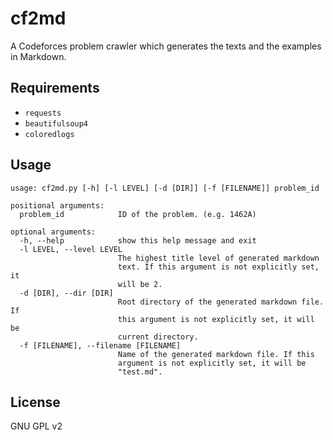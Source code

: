 # cf2md
A Codeforces problem crawler which generates the texts and the examples in Markdown.

## Requirements

- `requests`
- `beautifulsoup4`
- `coloredlogs`

## Usage

```
usage: cf2md.py [-h] [-l LEVEL] [-d [DIR]] [-f [FILENAME]] problem_id

positional arguments:
  problem_id            ID of the problem. (e.g. 1462A)

optional arguments:
  -h, --help            show this help message and exit
  -l LEVEL, --level LEVEL
                        The highest title level of generated markdown
                        text. If this argument is not explicitly set, it
                        will be 2.
  -d [DIR], --dir [DIR]
                        Root directory of the generated markdown file. If
                        this argument is not explicitly set, it will be
                        current directory.
  -f [FILENAME], --filename [FILENAME]
                        Name of the generated markdown file. If this
                        argument is not explicitly set, it will be
                        "test.md".
```

## License

GNU GPL v2